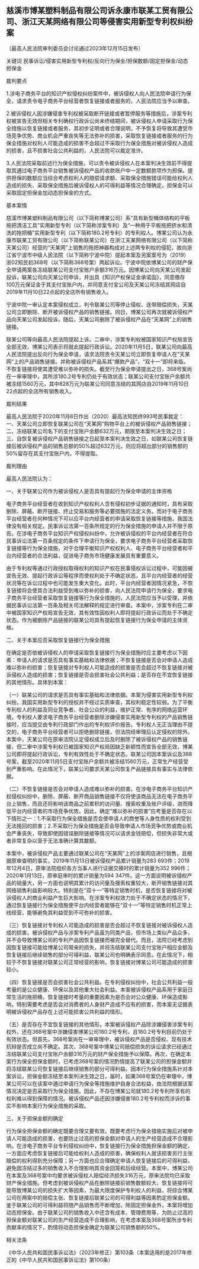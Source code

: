 ## 慈溪市博某塑料制品有限公司诉永康市联某工贸有限公司、浙江天某网络有限公司等侵害实用新型专利权纠纷案

（最高人民法院审判委员会讨论通过2023年12月15日发布）



关键词 民事诉讼/侵害实用新型专利权/反向行为保全/担保数额/固定担保金/动态担保金

裁判要点

1.涉电子商务平台的知识产权侵权纠纷案件中，被诉侵权人向人民法院申请行为保全，请求责令电子商务平台经营者恢复链接或者服务的，人民法院应当予以审查。

2.被诉侵权人因涉嫌侵害专利权被采取断开链接或者暂停服务等措施后，涉案专利权被宣告无效但相关专利确权行政诉讼尚未终结期间，被诉侵权人申请采取行为保全措施以恢复链接或者服务，其初步证明或者合理说明，不予恢复将导致其遭受市场竞争优势、商业机会严重丧失等无法弥补的损害，采取恢复链接或者服务的行为保全措施对权利人可能造成的损害不会超过不采取行为保全措施对被诉侵权人造成的损害，且不损害社会公共利益的，人民法院可以裁定准许。

3.人民法院采取前述行为保全措施，可以责令被诉侵权人在本案判决生效前不得提取其通过电子商务平台销售被诉侵权产品的收款账户中一定数额款项作为担保。提供担保的数额应当综合考虑权利人的赔偿请求额、采取保全措施错误可能给权利人造成的损失、采取保全措施后被诉侵权人的可得利益等情况合理确定。担保金可以采取固定担保金加动态担保金的方式。

基本案情

慈溪市博某塑料制品有限公司（以下简称博某公司）系“具有新型桶体结构的平板拖把清洁工具”实用新型专利（以下简称涉案专利）及“一种用于平板拖把挤水和清洗的拖把桶”实用新型专利（以下简称180.2号专利）的专利权人。博某公司认为永康市联某工贸有限公司（以下简称联某公司）在浙江天某网络有限公司（以下简称天某公司）经营的“天某网”上销售的拖把神器构成对上述两专利权的侵犯，故向浙江省宁波市中级人民法院（以下简称宁波中院）提起本案及另案案号为（2019）浙02知民初368号（以下简称368号案）两起诉讼。宁波中院依博某公司的财产保全申请两案各冻结联某公司支付宝账户余额316万元。因博某公司向天某公司发起投诉，联某公司向天某公司申诉，并出具《知识产权保证金承诺函》，同意缴存100万元保证金于其支付宝账户内，并同意支付宝公司及天某公司冻结其网店自2019年11月10日22点起的全店所有销售收入。

宁波中院一审认定本案侵权成立，判令联某公司等停止侵权、连带赔偿损失，天某公司立即删除、断开被诉侵权产品的销售链接。同日，博某公司再次就被诉侵权产品向天某公司发起投诉。随后，天某公司删除了被诉侵权产品在“天某网”上的销售链接。

联某公司等向最高人民法院提起上诉。二审中，涉案专利权被国家知识产权局宣告全部无效，博某公司表示将就此提起行政诉讼。2020年11月5日，联某公司向最高人民法院提出反向行为保全申请，请求法院责令天某公司立即恢复申请人在“天某网”上的产品销售链接。并称被诉侵权产品系其“爆款产品”，“双十一”即将来临，不恢复链接将使其遭受难以弥补的损失。截至行为保全申请提出之日，368号案尚在一审审理中，其所涉180.2号专利仍处于有效状态；联某公司支付宝账户余额共被冻结1560万元，其中828万元为联某公司同意冻结的其网店自2019年11月10日22点起的全店所有销售收入。

裁判结果

最高人民法院于2020年11月6日作出（2020）最高法知民终993号民事裁定：一、天某公司立即恢复联某公司在“天某网”购物平台上的被诉侵权产品销售链接；二、冻结联某公司名下的支付宝账户余额632万元，期限至本案判决生效之日；三、自恢复被诉侵权产品销售链接之日起至本案判决生效之日，如联某公司恢复链接后被诉侵权产品的销售总额的50%超过632万元，则应将超出部分的销售额的50%留存在其支付宝账户内，不得提取。

裁判理由

最高人民法院认为：

一、关于联某公司作为被诉侵权人是否具有提起行为保全申请的主体资格

电子商务平台经营者在收到知识产权权利人含有侵权初步证据的通知时，具有采取删除、屏蔽、断开链接、终止交易和服务等必要措施的法定义务。而对于电子商务平台经营者在何种情况下可以应平台内经营者的申请采取恢复链接等措施，我国法律没有相关规定。民事诉讼法第一百条所规定的行为保全措施的申请人并不限于原告。在涉电子商务平台知识产权侵权纠纷中，允许被诉侵权的平台内经营者在符合民事诉讼法第一百条规定的条件下申请行为保全，要求电子商务平台经营者采取恢复链接等行为保全措施，对于合理平衡知识产权权利人、电子商务平台经营者和平台内经营者的合法利益，促进电子商务市场健康发展具有重要意义。

由于专利权等通过行政授权取得权利的知识产权在民事侵权诉讼过程中，可能因被宣告无效、提起行政诉讼等程序而使权利处于不确定状态，且平台内经营者的经营状况等在诉讼过程中也可能发生重大变化。此时，平台内经营者因情况紧急，不恢复链接将会使其合法利益受到难以弥补的损害，向人民法院申请行为保全，要求电子商务平台经营者采取恢复链接等行为保全措施的，人民法院应当予以受理，并依据民事诉讼法第一百条及相关司法解释的规定进行审查。本案中，涉案专利在二审中被国家知识产权局宣告无效，其有效性因权利人即将提起行政诉讼而处于不确定状态。作为被删除产品链接的联某公司具有提起恢复链接行为保全申请的主体资格。

二、关于本案应否采取恢复链接行为保全措施

在确定是否依被诉侵权人的申请采取恢复链接行为保全措施时应主要考虑以下因素：申请人的请求是否具有事实基础和法律依据；不恢复链接是否会对申请人造成难以弥补的损害；恢复链接对专利权人可能造成的损害是否会超过不恢复链接对被诉侵权人造成的损害；恢复链接是否会损害社会公共利益；是否存在不宜恢复链接的其他情形。具体到本案：

（一）联某公司的请求是否具有事实基础和法律依据。本案为侵害实用新型专利权纠纷。我国实用新型专利的授权并不经过实质审查，其权利稳定性较弱。为了平衡专利权人的利益及同业竞争者、社会公众的利益，维护正常、有序的网络运营环境，专利权人要求电子商务平台经营者删除涉嫌侵害实用新型专利权的产品销售链接时，应当提交由专利行政部门作出的专利权评价报告。专利权人无正当理由不提交的，电子商务平台经营者可以拒绝删除链接，但法院经审理后认定侵权的除外。本案中，天某公司在原审法院认定侵权成立后及时删除了被诉侵权产品的销售链接，但二审中涉案专利权已被国家知识产权局因缺乏新颖性而宣告全部无效，博某公司即将提起行政诉讼，专利有效性处于不确定状态。联某公司因本案诉讼及368号案，截至2020年11月5日支付宝账户余额共被冻结1560万元，正常生产经营受到严重影响。在此情况下，联某公司要求天某公司恢复产品链接具有事实与法律依据。

（二）不恢复链接是否会对申请人造成难以弥补的损害。在涉电子商务平台知识产权侵权纠纷中，删除、屏蔽、断开商品销售链接不仅将使该商品无法在电子商务平台上销售，而且还将影响该商品之前累积的访问量、搜索权重及账户评级，进而降低平台内经营者的市场竞争优势。因此，确定“难以弥补的损害”应考量是否存在以下情形之一：1.不采取行为保全措施是否会使申请人的商誉等人身性质的权利受到无法挽回的损害；2.不采取行为保全措施是否会导致申请人市场竞争优势或商业机会严重丧失，导致即使因错误删除链接等情况可以请求金钱赔偿，但损失非常大或者非常复杂以至于无法准确计算其数额。

本案中，被诉侵权产品主要通过联某公司在“天某网”上的涉案网店进行销售，且根据原审查明的事实，2019年11月13日被诉侵权产品累计销量为283 693件；2019年12月4日，原审法院组织各方当事人进行证据交换时的累计销量为352 996件；2020年1月13日，原审庭审时的累计销量为594 347件。这一方面说明被诉侵权产品的销量大，另一方面也说明其累计的访问量及搜索权重较大，断开销售链接对其网络销售利益影响较大。特别是在“双十一”等特定销售时机，是否恢复链接将对被诉侵权人的商业利益产生巨大影响。在涉案专利权效力处于不确定状态的情况下，通过恢复链接行为保全措施使平台内经营者能够在“双十一”等特定销售时机正常上线经营，能够避免其利益受到不可弥补的损害。

（三）恢复链接对专利权人可能造成的损害是否会超过不恢复链接对被诉侵权人造成的损害。被诉侵权产品与涉案专利产品虽为同类产品，但市场上类似产品众多，并不会导致博某公司的专利产品因恢复链接而被完全替代。而且，法院已经考虑到因恢复链接可能给博某公司带来的损失，并将冻结联某公司支付宝账户相应金额及恢复链接后继续销售的部分可得利益，联某公司也明确表示同意。在此情况下，相较于不恢复链接对联某公司正常经营的影响，恢复链接对博某公司可能造成的损害较小。

（四）恢复链接是否会损害社会公共利益。在专利侵权纠纷中，社会公共利益一般考量的是公众健康、环保以及其他重大社会利益。本案被诉侵权产品系用于家庭日常生活的拖把桶，恢复链接时考量的重要因素为是否会对公众健康、环保造成影响，特别需要考虑是否会对消费者的人身财产造成不应有的损害，而本案无证据表明被诉侵权产品存在上述可能损害公共利益的情形。

（五）是否存在不宜恢复链接的其他情形。本案被诉侵权产品除涉嫌侵害涉案专利权外，还在368号案中涉嫌侵害博某公司180.2号专利，且180.2号专利目前仍处于有效状态。但首先，368号案尚在一审审理中，被诉侵权产品是否侵权、现有技术抗辩是否成立尚不确定。其次，368号案中博某公司赔偿损失的诉讼请求已经通过冻结联某公司支付宝账户余额316万元的财产保全措施予以保障。再次，在确定本案行为保全担保金额时，已考虑368号案的情况酌情提高了联某公司的担保金额并将冻结联某公司恢复链接后继续销售的部分可得利益。因本行为保全措施系针对本案诉讼，担保金额冻结至本案判决生效之日，届时，如果368号案仍在审理中，博某公司可以在该案中通过申请行为保全等措施维护自身合法权益，由法院根据该案情况决定是否采取行为保全措施。因此，不存在博某公司就180.2号专利所享有的权利难以得到保障的情况。被诉侵权产品还因涉嫌侵害180.2号专利权而涉诉的事实不影响本案行为保全措施的采取。

三、关于担保金额的确定

行为保全担保金额的确定既要合理又要有效。既要考虑行为保全措施实施后对被申请人可能造成的损害，也要防止过高的担保金额对申请人的生产经营造成不合理影响。在涉电子商务平台专利侵权纠纷中，恢复链接行为保全措施担保金额的确定，一方面应考虑恢复链接后可能给权利人造成的损害，确保权利人就该损害另行主张赔偿的权利得到充分保障；另一方面也应合理确定申请人恢复链接后的可得利益，避免因冻结过多的销售收入不合理影响其资金回笼和后续经营。本案中，博某公司在本案及368号案中均要求被诉侵权人赔偿经济损失316万元，原审法院均已采取财产保全措施。但考虑到被诉侵权产品在删除链接前销售数额较大、恢复链接将可能导致博某公司的损失扩大等因素，为最大限度保护专利权人的利益，将综合博某公司在两案中的赔偿主张、恢复链接后联某公司的可得利益等因素酌定担保金额。鉴于联某公司的可得利益将随产品销售而不断增加，除固定担保金外，本案将增加动态担保金。由于联某公司的销售收入中还含有成本、管理费用等，为防止过高的担保金额对联某公司的生产经营造成不合理影响，在考虑本案及368号案所涉专利贡献率的情况下，酌情将动态担保金确定为联某公司销售额的50%。

相关法条

《中华人民共和国民事诉讼法》（2023年修正）第103条（本案适用的是2017年修正的《中华人民共和国民事诉讼法》第100条）




